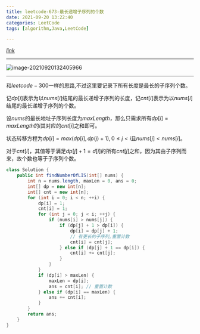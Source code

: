 ```yaml
---
title: leetcode-673-最长递增子序列的个数
date: 2021-09-20 13:22:40
categories: LeetCode
tags: [algorithm,Java,LeetCode]

---
```


[$link$](https://leetcode-cn.com/problems/number-of-longest-increasing-subsequence/)

<hr/>

![image-20210920132405966](https://gitee.com/cao_ziqiang/img/raw/master/20210920132406.png)

<hr/>

和$leetcode-300$一样的思路,不过这里要记录下所有长度是最长的子序列个数。

记$dp[i]$表示为以$nums[i]$结尾的最长递增子序列的长度，记$cnt[i]$表示为以$nums[i]$结尾的最长递增子序列的个数。

设$nums$的最长地址子序列长度为$maxLength$，那么只需求所有$dp[i] = maxLength$的$i$其对应的$cnt[i]$之和即可。

状态转移方程为$dp[i] = max(dp[i],dp(j)+1),0\le j \lt i$且$nums[j]\lt nums[i]$。

对于$cnt[i]$，其值等于满足$dp[j] + 1 = d[i]$的所有$cnt[j]$之和，因为其由子序列而来，故个数也等于子序列个数。

```java
class Solution {
    public int findNumberOfLIS(int[] nums) {
        int n = nums.length, maxLen = 0, ans = 0;
        int[] dp = new int[n];
        int[] cnt = new int[n];
        for (int i = 0; i < n; ++i) {
            dp[i] = 1;
            cnt[i] = 1;
            for (int j = 0; j < i; ++j) {
                if (nums[i] > nums[j]) {
                    if (dp[j] + 1 > dp[i]) {
                        dp[i] = dp[j] + 1;
                        // 有更长的子序列,重置计数
                        cnt[i] = cnt[j]; 
                    } else if (dp[j] + 1 == dp[i]) {
                        cnt[i] += cnt[j];
                    }
                }
            }
            if (dp[i] > maxLen) {
                maxLen = dp[i];
                ans = cnt[i]; // 重置计数
            } else if (dp[i] == maxLen) {
                ans += cnt[i];
            }
        }
        return ans;
    }
}
```

